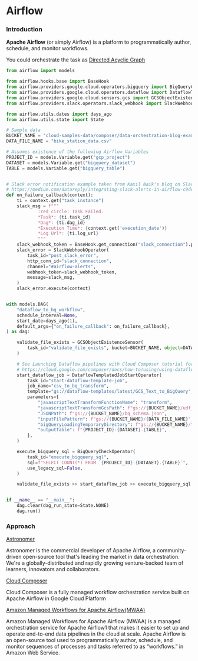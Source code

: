 # Airflow

### Introduction

**Apache Airflow** (or simply Airflow) is a platform to programmatically author, schedule, and monitor workflows.

You could orchestrate the task as [Directed Acyclic Graph](https://en.wikipedia.org/wiki/Directed_acyclic_graph)

``` py title="data_orchestration.py"
from airflow import models

from airflow.hooks.base import BaseHook
from airflow.providers.google.cloud.operators.bigquery import BigQueryCheckOperator
from airflow.providers.google.cloud.operators.dataflow import DataflowTemplatedJobStartOperator
from airflow.providers.google.cloud.sensors.gcs import GCSObjectExistenceSensor
from airflow.providers.slack.operators.slack_webhook import SlackWebhookOperator

from airflow.utils.dates import days_ago
from airflow.utils.state import State

# Sample data
BUCKET_NAME = "cloud-samples-data/composer/data-orchestration-blog-example"
DATA_FILE_NAME = "bike_station_data.csv"

# Assumes existence of the following Airflow Variables
PROJECT_ID = models.Variable.get("gcp_project")
DATASET = models.Variable.get("bigquery_dataset")
TABLE = models.Variable.get("bigquery_table")


# Slack error notification example taken from Kaxil Naik's blog on Slack Integration:
# https://medium.com/datareply/integrating-slack-alerts-in-airflow-c9dcd155105
def on_failure_callback(context):
    ti = context.get("task_instance")
    slack_msg = f"""
            :red_circle: Task Failed.
            *Task*: {ti.task_id}
            *Dag*: {ti.dag_id}
            *Execution Time*: {context.get('execution_date')}
            *Log Url*: {ti.log_url}
            """
    slack_webhook_token = BaseHook.get_connection("slack_connection").password
    slack_error = SlackWebhookOperator(
        task_id="post_slack_error",
        http_conn_id="slack_connection",
        channel="#airflow-alerts",
        webhook_token=slack_webhook_token,
        message=slack_msg,
    )
    slack_error.execute(context)


with models.DAG(
    "dataflow_to_bq_workflow",
    schedule_interval=None,
    start_date=days_ago(1),
    default_args={"on_failure_callback": on_failure_callback},
) as dag:

    validate_file_exists = GCSObjectExistenceSensor(
        task_id="validate_file_exists", bucket=BUCKET_NAME, object=DATA_FILE_NAME
    )

    # See Launching Dataflow pipelines with Cloud Composer tutorial for further guidance
    # https://cloud.google.com/composer/docs/how-to/using/using-dataflow-template-operator
    start_dataflow_job = DataflowTemplatedJobStartOperator(
        task_id="start-dataflow-template-job",
        job_name="csv_to_bq_transform",
        template="gs://dataflow-templates/latest/GCS_Text_to_BigQuery",
        parameters={
            "javascriptTextTransformFunctionName": "transform",
            "javascriptTextTransformGcsPath": f"gs://{BUCKET_NAME}/udf_transform.js",
            "JSONPath": f"gs://{BUCKET_NAME}/bq_schema.json",
            "inputFilePattern": f"gs://{BUCKET_NAME}/{DATA_FILE_NAME}",
            "bigQueryLoadingTemporaryDirectory": f"gs://{BUCKET_NAME}/tmp/",
            "outputTable": f"{PROJECT_ID}:{DATASET}.{TABLE}",
        },
    )

    execute_bigquery_sql = BigQueryCheckOperator(
        task_id="execute_bigquery_sql",
        sql=f"SELECT COUNT(*) FROM `{PROJECT_ID}.{DATASET}.{TABLE}`",
        use_legacy_sql=False,
    )

    validate_file_exists >> start_dataflow_job >> execute_bigquery_sql


if __name__ == "__main__":
    dag.clear(dag_run_state=State.NONE)
    dag.run()
```

### Approach
[Astronomer](https://www.astronomer.io/)

Astronomer is the commercial developer of Apache Airflow, a community-driven open-source tool that's leading the market in data orchestration. We're a globally-distributed and rapidly growing venture-backed team of learners, innovators and collaborators.

[Cloud Composer](https://cloud.google.com/composer)

Cloud Composer is a fully managed workflow orchestration service built on Apache Airflow in Google Cloud Platform

[Amazon Managed Workflows for Apache Airflow(MWAA)](https://aws.amazon.com/managed-workflows-for-apache-airflow/)

Amazon Managed Workflows for Apache Airflow (MWAA) is a managed orchestration service for Apache Airflow1 that makes it easier to set up and operate end-to-end data pipelines in the cloud at scale. Apache Airflow is an open-source tool used to programmatically author, schedule, and monitor sequences of processes and tasks referred to as “workflows.” in Amazon Web Service.

